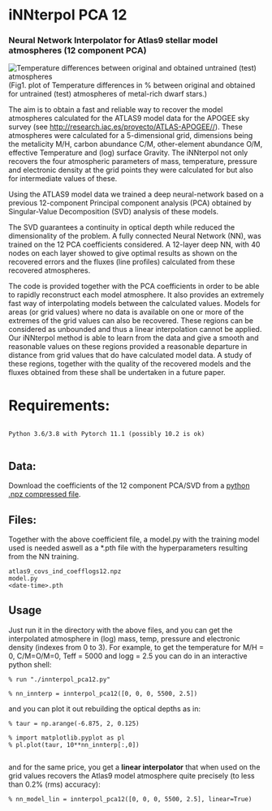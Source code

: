 # iNNterpol PCA 12
### Neural Network Interpolator for Atlas9 stellar model atmospheres (12 component PCA)

![Temperature differences between original and obtained untrained (test) atmospheres](../../assets/DTemp_chk12_M0_mp05_lgg45.png?raw=true)
(Fig1. plot of Temperature differences in % between original and obtained for untrained (test) atmospheres of metal-rich dwarf stars.)

The aim is to obtain a fast and reliable way to recover the model atmospheres calculated for the ATLAS9 model data for the 
APOGEE sky survey (see http://research.iac.es/proyecto/ATLAS-APOGEE//). These atmospheres were calculated
for a 5-dimensional grid, dimensions being the  metalicity M/H, carbon abundance C/M, other-element abundance O/M, effective 
Temperature and (log) surface Gravity. The iNNterpol not only recovers the four atmospheric parameters of mass, temperature, 
pressure and electronic density at the grid points they were calculated for but also for intermediate values of these.

Using the  ATLAS9 model data we trained a deep neural-network based on a previous 12-component Principal component analysis (PCA) 
obtained by Singular-Value Decomposition (SVD) analysis of these models.

The SVD guarantees a continuity in optical depth while reduced the dimensionality of the problem. A fully connected Neural Network (NN), was trained
on the 12 PCA coefficients considered. A 12-layer deep NN, with 40 nodes on each layer showed to give optimal results as shown on the recovered errors
and the fluxes (line profiles) calculated from these recovered atmospheres.

The code is provided together with the PCA coefficients in order to be able to rapidly reconstruct each model atmosphere. 
It also provides an extremely fast way of interpolating models between the calculated values. Models for areas (or grid values) where no data
is available on one or more of the extremes of the grid values can also be recovered. These regions can be considered as 
unbounded and thus a linear interpolation cannot be applied. Our iNNterpol method is able to learn from the data and give 
a smooth and reasonable values on these regions provided a reasonable departure in distance from grid values that do have 
calculated model data. A study of these regions, together with the quality of the recovered models and the fluxes obtained 
from these shall be undertaken in a future paper.

# Requirements:


```

Python 3.6/3.8 with Pytorch 11.1 (possibly 10.2 is ok)


```
## Data:

Download the coefficients of the 12 component PCA/SVD from a [python .npz compressed file](https://cloud.iac.es/index.php/s/oNjrKkPHjn42fbe). 

## Files:

Together with the above coefficient file, a model.py with the training model used is needed aswell as a *.pth file with the hyperparameters resulting from the NN training.

```
atlas9_covs_ind_coefflogs12.npz
model.py
<date-time>.pth

```

## Usage

Just run it in the directory with the above files, and you can get the interpolated atmosphere in (log) mass, temp, pressure and electronic density (indexes from 0 to 3). For example, to get the temperature for M/H = 0, C/M=O/M=0, Teff = 5000 and logg = 2.5 you can do in an interactive python shell:

```
% run "./innterpol_pca12.py"

% nn_innterp = innterpol_pca12([0, 0, 0, 5500, 2.5])
```

and you can plot it out rebuilding the optical depths as in:

```
% taur = np.arange(-6.875, 2, 0.125)

% import matplotlib.pyplot as pl 
% pl.plot(taur, 10**nn_innterp[:,0])


```

and for the same price, you get a **linear interpolator** that when used on the grid values recovers the Atlas9 model atmosphere quite precisely (to less than 0.2% (rms) accuracy):

```
% nn_model_lin = innterpol_pca12([0, 0, 0, 5500, 2.5], linear=True)

```


